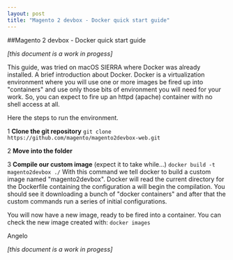 ```yaml
---
layout: post
title: "Magento 2 devbox - Docker quick start guide"
---
```

##Magento 2 devbox - Docker quick start guide

_[this document is a work in progess]_

This guide, was tried on macOS SIERRA where Docker was already installed.
A brief introduction about Docker. Docker is a virtualization environment where you will use one or more images be fired up into "containers" and use only those bits of environment you will need for your work.
So, you can expect to fire up an httpd (apache) container with no shell access at all.

Here the steps to run the environment. 

1 **Clone the git repository**
```git clone https://github.com/magento/magento2devbox-web.git```

2 **Move into the folder**

3 **Compile our custom image** (expect it to take while...)
```docker build -t magento2devbox ./```
With this command we tell docker to build a custom image named "magento2devbox". Docker will read the current directory for the Dockerfile containing the configuration a will begin the compilation. You should see it downloading a bunch of "docker containers" and after that the custom commands run a series of initial configurations.

You will now have a new image, ready to be fired into a container. You can check the new image created with:
```docker images```





Angelo

_[this document is a work in progess]_

